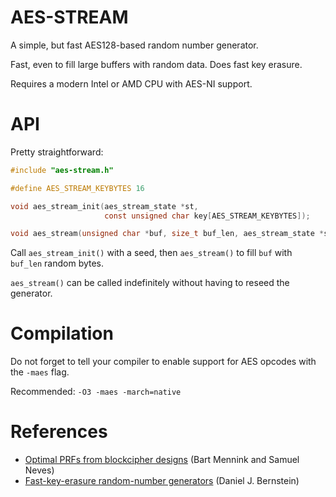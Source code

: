 AES-STREAM
==========

A simple, but fast AES128-based random number generator.

Fast, even to fill large buffers with random data. Does fast key
erasure.

Requires a modern Intel or AMD CPU with AES-NI support.

API
===

Pretty straightforward:

```c
#include "aes-stream.h"

#define AES_STREAM_KEYBYTES 16

void aes_stream_init(aes_stream_state *st,
                     const unsigned char key[AES_STREAM_KEYBYTES]);

void aes_stream(unsigned char *buf, size_t buf_len, aes_stream_state *st);
```

Call `aes_stream_init()` with a seed, then `aes_stream()` to fill
`buf` with `buf_len` random bytes.

`aes_stream()` can be called indefinitely without having to reseed the
generator.

Compilation
===========

Do not forget to tell your compiler to enable support for AES opcodes
with the `-maes` flag.

Recommended: `-O3 -maes -march=native`

References
==========

* [Optimal PRFs from blockcipher designs](https://eprint.iacr.org/2017/812.pdf)
(Bart Mennink and Samuel Neves)
* [Fast-key-erasure random-number generators](https://blog.cr.yp.to/20170723-random.html)
(Daniel J. Bernstein)
